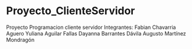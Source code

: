 # Proyecto_ClienteServidor
Proyecto Programacion cliente servidor Integrantes: Fabian Chavarria Aguero         Yuliana Aguilar Fallas         Dayanna Barrantes Dávila         Augusto Martínez Mondragón
